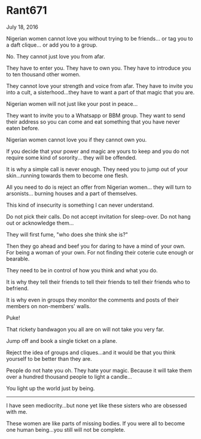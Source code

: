 # Rant671


July 18, 2016

Nigerian women cannot love you without trying to be friends... or tag you to a daft clique... or add you to a group.

No. They cannot just love you from afar.

They have to enter you. They have to own you. They have to introduce you to ten thousand other women.

They cannot love your strength and voice from afar. They have to invite you into a cult, a sisterhood...they have to want a part of that magic that you are.

Nigerian women will not just like your post in peace...

They want to invite you to a Whatsapp or BBM group. They want to send their address so you can come and eat something that you have never eaten before. 

Nigerian women cannot love you if they cannot own you.

If you decide that your power and magic are yours to keep and you do not require some kind of sorority... they will be offended.

It is why a simple call is never enough. They need you to jump out of your skin...running towards them to become one flesh.

All you need to do is reject an offer from Nigerian women... they will turn to arsonists... burning houses and a part of themselves. 

This kind of insecurity is something I can never understand. 

Do not pick their calls. Do not accept invitation for sleep-over. Do not hang out or acknowledge them...

They will first fume, "who does she think she is?"

Then they go ahead and beef you for daring to have a mind of your own. For being a woman of your own. For not finding their coterie cute enough or bearable.

They need to be in control of how you think and what you do.

It is why they tell their friends to tell their friends to tell their friends who to befriend. 

It is why even in groups they monitor the comments and posts of their members on non-members' walls.

Puke!

That rickety bandwagon you all are on will not take you very far. 

Jump off and book a single ticket on a plane.

Reject the idea of groups and cliques...and it would be that you think yourself to be better than they are.

People do not hate you oh. They hate your magic. Because it will take them over a hundred thousand people to light a candle...

You light up the world just by being.

***

I have seen mediocrity...but none yet like these sisters who are obsessed with me. 

These women are like parts of missing bodies. If you were all to become one human being...you still will not be complete.